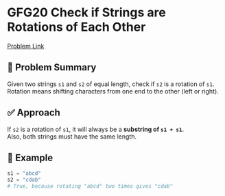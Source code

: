 # GFG20 Check if Strings are Rotations of Each Other

[Problem Link](https://www.geeksforgeeks.org/batch/gfg-160-problems/track/string-gfg-160/problem/check-if-strings-are-rotations-of-each-other-or-not-1587115620)

## 🧠 Problem Summary

Given two strings `s1` and `s2` of equal length, check if `s2` is a rotation of `s1`.  
Rotation means shifting characters from one end to the other (left or right).

## ✅ Approach

If `s2` is a rotation of `s1`, it will always be a **substring of `s1 + s1`**.  
Also, both strings must have the same length.

## 🧪 Example

```python
s1 = "abcd"
s2 = "cdab"
# True, because rotating "abcd" two times gives "cdab"
